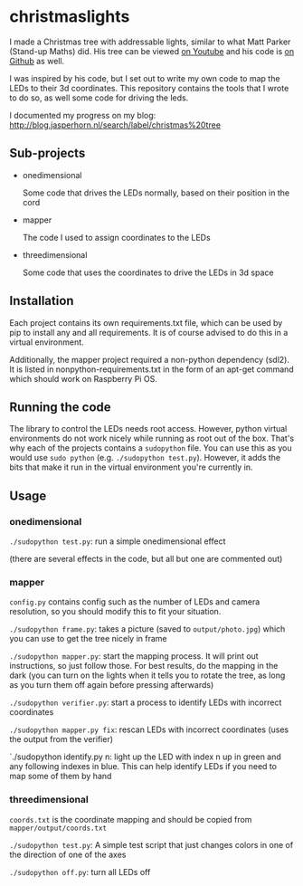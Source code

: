 # christmaslights

I made a Christmas tree with addressable lights, similar to what Matt Parker
(Stand-up Maths) did. His tree can be viewed [on Youtube](1)
and his code is [on Github](2) as well.

I was inspired by his code, but I set out to write my own code to map the LEDs
to their 3d coordinates. This repository contains the tools that I wrote to do so,
as well some code for driving the leds.

I documented my progress on my blog: 
http://blog.jasperhorn.nl/search/label/christmas%20tree

## Sub-projects

- onedimensional
  
  Some code that drives the LEDs normally, based on their position
  in the cord

- mapper

  The code I used to assign coordinates to the LEDs

- threedimensional

  Some code that uses the coordinates to drive the LEDs in 3d space

## Installation

Each project contains its own requirements.txt file, which can be used by pip
to install any and all requirements. It is of course advised to do this in a
virtual environment.

Additionally, the mapper project required a non-python dependency (sdl2). It is
listed in nonpython-requirements.txt in the form of an apt-get command which
should work on Raspberry Pi OS.

## Running the code

The library to control the LEDs needs root access. However, python virtual
environments do not work nicely while running as root out of the box. That's
why each of the projects contains a `sudopython` file. You can use this as
you would use `sudo python` (e.g. `./sudopython test.py`). However, it adds
the bits that make it run in the virtual environment you're currently in.

## Usage

### onedimensional

`./sudopython test.py`: run a simple onedimensional effect

(there are several effects in the code, but all but one are commented out)

### mapper
 
`config.py` contains config such as the number of LEDs and camera resolution, so
you should modify this to fit your situation.

`./sudopython frame.py`: takes a picture (saved to `output/photo.jpg`) which you can
use to get the tree nicely in frame

`./sudopython mapper.py`: start the mapping process. It will print out instructions,
so just follow those. For best results, do the mapping in the dark (you can turn on
the lights when it tells you to rotate the tree, as long as you turn them off again
before pressing afterwards)

`./sudopython verifier.py`: start a process to identify LEDs with incorrect coordinates

`./sudopython mapper.py fix`: rescan LEDs with incorrect coordinates (uses the output
from the verifier)

`./sudopython identify.py n: light up the LED with index n up in green and any
following indexes in blue. This can help identify LEDs if you need to map some of them
by hand 

### threedimensional

`coords.txt` is the coordinate mapping and should be copied from `mapper/output/coords.txt`

`./sudopython test.py`: A simple test script that just changes colors in one of the direction
of one of the axes

`./sudopython off.py`: turn all LEDs off

[1]: https://www.youtube.com/watch?v=TvlpIojusBE
[2]: https://github.com/standupmaths/xmastree2020
